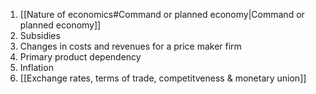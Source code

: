 1. [[Nature of economics#Command or planned economy|Command or planned economy]]
2. Subsidies
3. Changes in costs and revenues for a price maker firm
4. Primary product dependency
5. Inflation
6. [[Exchange rates, terms of trade, competitveness & monetary union]]